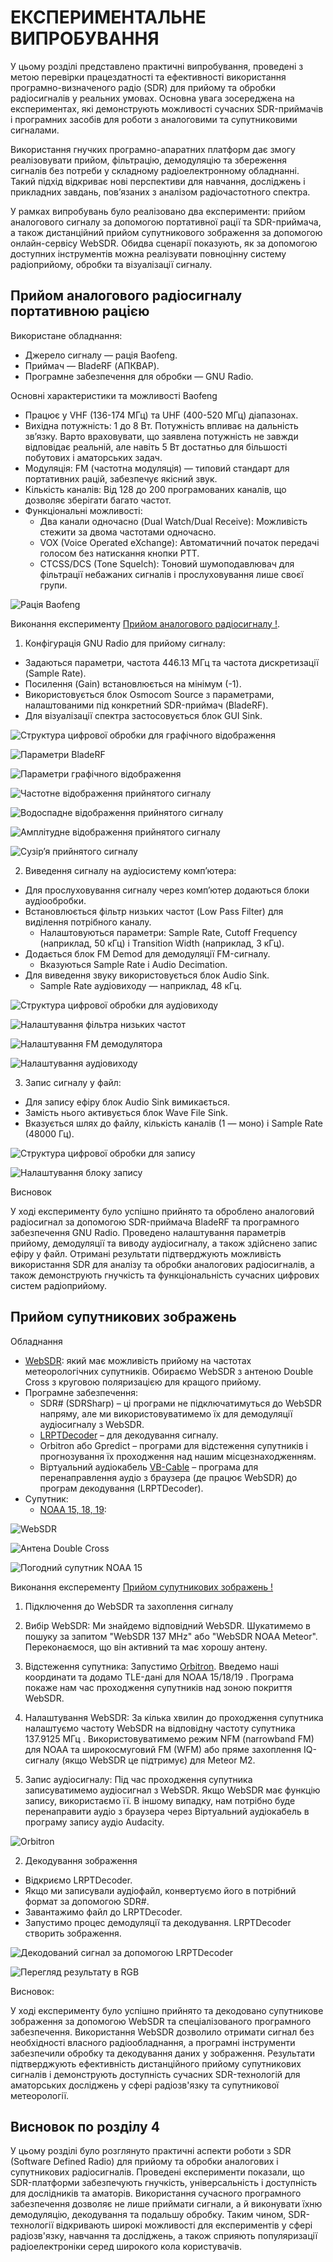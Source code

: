 # **ЕКСПЕРИМЕНТАЛЬНЕ ВИПРОБУВАННЯ**

У цьому розділі представлено практичні випробування, проведені з метою перевірки працездатності та ефективності використання програмно-визначеного радіо (SDR) для прийому та обробки радіосигналів у реальних умовах. Основна увага зосереджена на експериментах, які демонструють можливості сучасних SDR-приймачів і програмних засобів для роботи з аналоговими та супутниковими сигналами.

Використання гнучких програмно-апаратних платформ дає змогу реалізовувати прийом, фільтрацію, демодуляцію та збереження сигналів без потреби у складному радіоелектронному обладнанні. Такий підхід відкриває нові перспективи для навчання, досліджень і прикладних завдань, пов’язаних з аналізом радіочастотного спектра.

У рамках випробувань було реалізовано два експерименти: прийом аналогового сигналу за допомогою портативної рації та SDR-приймача, а також дистанційний прийом супутникового зображення за допомогою онлайн-сервісу WebSDR. Обидва сценарії показують, як за допомогою доступних інструментів можна реалізувати повноцінну систему радіоприйому, обробки та візуалізації сигналу.

<!-- подяка автору https://www.youtube.com/watch?v=IaThnn2r1no -->

## Прийом аналогового радіосигналу портативною рацією

Використане обладнання:

* Джерело сигналу — рація Baofeng.
* Приймач — BladeRF (АПКВАР).
* Програмне забезпечення для обробки — GNU Radio.

Основні характеристики та можливості Baofeng

* Працює у VHF (136-174 МГц) та UHF (400-520 МГц) діапазонах.
* Вихідна потужність: 1 до 8 Вт. Потужність впливає на дальність зв’язку. Варто враховувати, що заявлена потужність не завжди відповідає реальній, але навіть 5 Вт достатньо для більшості побутових і аматорських задач.
* Модуляція: FM (частотна модуляція) — типовий стандарт для портативних рацій, забезпечує якісний звук.
* Кількість каналів: Від 128 до 200 програмованих каналів, що дозволяє зберігати багато частот.
* Функціональні можливості:
    * Два канали одночасно (Dual Watch/Dual Receive): Можливість стежити за двома частотами одночасно.
    * VOX (Voice Operated eXchange): Автоматичний початок передачі голосом без натискання кнопки PTT.
    * CTCSS/DCS (Tone Squelch): Тоновий шумоподавлювач для фільтрації небажаних сигналів і прослуховування лише своєї групи.

![Рація Baofeng](imgs/image-35.png)

Виконання експерименту [Прийом аналогового радіосигналу !](https://www.youtube.com/watch?v=IaThnn2r1no).

1. Конфігурація GNU Radio для прийому сигналу:

* Задаються параметри, частота 446.13 МГц та частота дискретизації (Sample Rate).
* Посилення (Gain) встановлюється на мінімум (-1).
* Використовується блок Osmocom Source з параметрами, налаштованими під конкретний SDR-приймач (BladeRF).
* Для візуалізації спектра застосовується блок GUI Sink.

![Структура цифрової обробки для графічного відображення](imgs/image-36.png)

![Параметри BladeRF](imgs/image-37.png)

![Параметри графічного відображення](imgs/image-38.png)

![Частотне відображення прийнятого сигналу](imgs/image-39.png)

![Водоспадне відображення прийнятого сигналу](imgs/image-40.png)

![Амплітудне відображення прийнятого сигналу](imgs/image-41.png)

![Сузір’я прийнятого сигналу](imgs/image-42.png)

2. Виведення сигналу на аудіосистему комп’ютера:

* Для прослуховування сигналу через комп’ютер додаються блоки аудіообробки.
* Встановлюється фільтр низьких частот (Low Pass Filter) для виділення потрібного каналу.
    * Налаштовуються параметри: Sample Rate, Cutoff Frequency (наприклад, 50 кГц) і Transition Width (наприклад, 3 кГц).
* Додається блок FM Demod для демодуляції FM-сигналу.
    * Вказуються Sample Rate і Audio Decimation.
* Для виведення звуку використовується блок Audio Sink.
    * Sample Rate аудіовиходу — наприклад, 48 кГц.

![Структура цифрової обробки для аудіовиходу](imgs/image-43.png)

![Налаштування фільтра низьких частот](imgs/image-44.png)

![Налаштування FM демодулятора](imgs/image-45.png)

![Налаштування аудіовиходу](imgs/image-46.png)

3. Запис сигналу у файл:

* Для запису ефіру блок Audio Sink вимикається.
* Замість нього активується блок Wave File Sink.
* Вказується шлях до файлу, кількість каналів (1 — моно) і Sample Rate (48000 Гц).

![Структура цифрової обробки для запису](imgs/image-47.png)

![Налаштування блоку запису](imgs/image-48.png)

Висновок


У ході експерименту було успішно прийнято та оброблено аналоговий радіосигнал за допомогою SDR-приймача BladeRF та програмного забезпечення GNU Radio. Проведено налаштування параметрів прийому, демодуляції та виводу аудіосигналу, а також здійснено запис ефіру у файл. Отримані результати підтверджують можливість використання SDR для аналізу та обробки аналогових радіосигналів, а також демонструють гнучкість та функціональність сучасних цифрових систем радіоприйому.

<!-- дякую https://www.youtube.com/watch?v=cjClTnZ4Xh4 -->

##  Прийом супутникових зображень

Обладнання

* [WebSDR](http://websdr.org/):  який має можливість прийому на частотах метеорологічних супутників. Обираємо WebSDR з антеною Double Cross з круговою поляризацією для кращого прийому.
* Програмне забезпечення:
    * SDR# (SDRSharp) – ці програми не підключатимуться до WebSDR напряму, але ми використовуватимемо їх для демодуляції аудіосигналу з WebSDR.
    * [LRPTDecoder](https://www.rtl-sdr.com/m2_lrpt_decoder-version-59-released/) – для декодування сигналу.
    * Orbitron або Gpredict – програми для відстеження супутників і прогнозування їх проходження над нашим місцезнаходженням.
    * Віртуальний аудіокабель [VB-Cable](https://vb-audio.com/Cable/) – програма для перенаправлення аудіо з браузера (де працює WebSDR) до програм декодування (LRPTDecoder).
* Супутник:
    * [NOAA 15, 18, 19](https://uk.wikipedia.org/wiki/NOAA-19):

![WebSDR](imgs/image-49.png)

![Антена Double Cross](imgs/image-51.png)

![Погодний супутник NOAA 15](imgs/image-50.png)

Виконання експеременту [Прийом супутникових зображень !](https://www.youtube.com/watch?v=cjClTnZ4Xh4)

1. Підключення до WebSDR та захоплення сигналу

1.  Вибір WebSDR: Ми знайдемо відповідний WebSDR. Шукатимемо в пошуку за запитом "WebSDR 137 MHz" або "WebSDR NOAA Meteor". Переконаємося, що він активний та має хорошу антену.
2.  Відстеження супутника: Запустимо [Orbitron](https://www.stoff.pl/). Введемо наші координати та додамо TLE-дані для NOAA 15/18/19 . Програма покаже нам час проходження супутників над зоною покриття WebSDR.
3.  Налаштування WebSDR: За кілька хвилин до проходження супутника налаштуємо частоту WebSDR на відповідну частоту супутника 137.9125 МГц . Використовуватимемо режим NFM (narrowband FM) для NOAA та широкосмуговий FM (WFM) або пряме захоплення IQ-сигналу (якщо WebSDR це підтримує) для Meteor M2.
4.  Запис аудіосигналу: Під час проходження супутника записуватимемо аудіосигнал з WebSDR. Якщо WebSDR має функцію запису, використаємо її. В іншому випадку, нам потрібно буде перенаправити аудіо з браузера через Віртуальний аудіокабель в програму запису аудіо Audacity.

![Orbitron](imgs/image-52.png)

2. Декодування зображення

* Відкриємо LRPTDecoder.
* Якщо ми записували аудіофайл, конвертуємо його в потрібний формат за допомогою SDR#.
* Завантажимо файл до LRPTDecoder.
* Запустимо процес демодуляції та декодування. LRPTDecoder створить зображення.

![Декодований сигнал за допомогою LRPTDecoder](imgs/image-54.png)

![Перегляд результату в RGB](imgs/image-55.png)

Висновок:

У ході експерименту було успішно прийнято та декодовано супутникове зображення за допомогою WebSDR та спеціалізованого програмного забезпечення. Використання WebSDR дозволило отримати сигнал без необхідності власного радіообладнання, а програмні інструменти забезпечили обробку та декодування даних у зображення. Результати підтверджують ефективність дистанційного прийому супутникових сигналів і демонструють доступність сучасних SDR-технологій для аматорських досліджень у сфері радіозв'язку та супутникової метеорології.

## Висновок по розділу 4

У цьому розділі було розглянуто практичні аспекти роботи з SDR (Software Defined Radio) для прийому та обробки аналогових і супутникових радіосигналів. Проведені експерименти показали, що SDR-платформи забезпечують гнучкість, універсальність і доступність для дослідників та аматорів. Використання сучасного програмного забезпечення дозволяє не лише приймати сигнали, а й виконувати їхню демодуляцію, декодування та подальшу обробку. Таким чином, SDR-технології відкривають широкі можливості для експериментів у сфері радіозв'язку, навчання та досліджень, а також сприяють популяризації радіоелектроніки серед широкого кола користувачів.